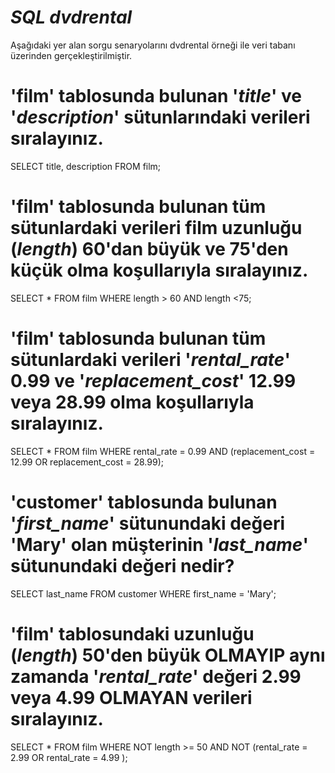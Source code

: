 # *SQL dvdrental*

Aşağıdaki yer alan sorgu senaryolarını dvdrental örneği ile veri tabanı üzerinden gerçekleştirilmiştir.

# 'film' tablosunda bulunan '*title*' ve '*description*' sütunlarındaki verileri sıralayınız.
SELECT title, description FROM film;

# 'film' tablosunda bulunan tüm sütunlardaki verileri film uzunluğu (*length*) 60'dan büyük ve 75'den küçük olma koşullarıyla sıralayınız.
SELECT * FROM film
WHERE length > 60 AND length <75;

# 'film' tablosunda bulunan tüm sütunlardaki verileri '*rental_rate*' 0.99 ve '*replacement_cost*' 12.99 veya 28.99 olma koşullarıyla sıralayınız.
SELECT * FROM film
WHERE rental_rate = 0.99 AND (replacement_cost = 12.99 OR replacement_cost = 28.99);

# 'customer' tablosunda bulunan '*first_name*' sütunundaki değeri 'Mary' olan müşterinin '*last_name*' sütunundaki değeri nedir?
SELECT last_name FROM customer
WHERE first_name = 'Mary';

# 'film' tablosundaki uzunluğu (*length*) 50'den büyük OLMAYIP aynı zamanda '*rental_rate*' değeri 2.99 veya 4.99 OLMAYAN verileri sıralayınız.
SELECT * FROM film
WHERE NOT length >= 50 AND NOT (rental_rate = 2.99 OR rental_rate = 4.99 ); 
